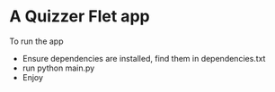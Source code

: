 # A Quizzer Flet app

To run the app

- Ensure dependencies are installed, find them in dependencies.txt
- run python main.py
- Enjoy
